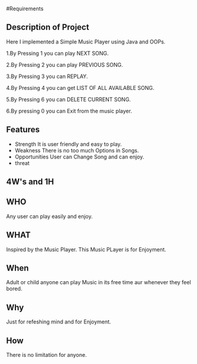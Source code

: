 #Requirements

## Description of Project


Here I implemented a Simple Music Player using Java and OOPs.

1.By Pressing 1 you can play NEXT SONG.

2.By Pressing 2 you can play PREVIOUS SONG.

3.By Pressing 3 you can REPLAY.

4.By Pressing 4 you can get LIST OF ALL AVAILABLE SONG.

5.By Pressing 6 you can DELETE CURRENT SONG.

6.By pressing 0 you can Exit from the music player.


## Features

- Strength
 It is user friendly and easy to play.
- Weakness
There is no too much Options in Songs. 
- Opportunities
User can Change Song and can enjoy.
- threat



## 4W's and 1H
## WHO
Any user can play easily and enjoy.




## WHAT
Inspired by the Music Player. This Music PLayer is for Enjoyment.
## When
Adult or child anyone can play Music in its free time aur whenever they feel bored.
## Why
Just for refeshing mind and for Enjoyment.
## How
There is no limitation for anyone.
